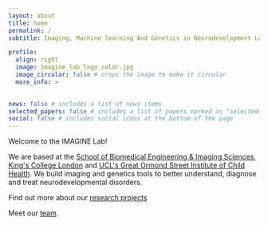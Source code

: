 ```yaml
---
layout: about
title: home
permalink: /
subtitle: Imaging, Machine learning And Genetics in Neurodevelopment Lab

profile:
  align: right
  image: imagine_lab_logo_color.jpg
  image_circular: false # crops the image to make it circular
  more_info: >
    

news: false # includes a list of news items
selected_papers: false # includes a list of papers marked as "selected={true}"
social: false # includes social icons at the bottom of the page
---
```


Welcome to the IMAGINE Lab! 

We are based at the [School of Biomedical Engineering & Imaging Sciences, King's College London](https://www.kcl.ac.uk/bmeis) and [UCL's Great Ormond Street Institute of Child Health](https://www.ucl.ac.uk/child-health/research/developmental-neurosciences). We build imaging and genetics tools to better understand, diagnose and treat neurodevelopmental disorders.

Find out more about our [research projects](/projects/)

Meet our [team](/people/).

